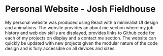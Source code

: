 # Personal Website - Josh Fieldhouse

My personal website was produced using React with a minimalist UI design and animations. The website provides an about me section where my job history and web dev skills are displayed, provides links to Github code for each of my projects on display and a contact me section. The website can quickly be updated with new projects given the modular nature of the code design and is fully accessible on all devices and sizes.